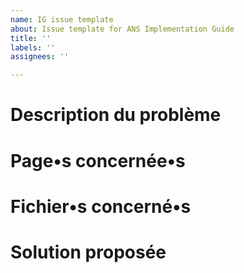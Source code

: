 ```yaml
---
name: IG issue template
about: Issue template for ANS Implementation Guide
title: ''
labels: ''
assignees: ''

---
```


# Description du problème

# Page•s concernée•s


# Fichier•s concerné•s


# Solution proposée
